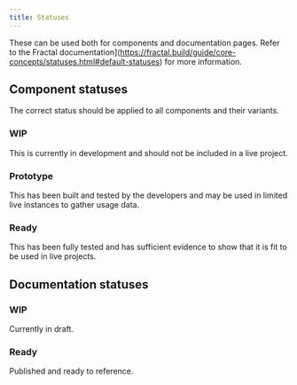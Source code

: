 ```yaml
---
title: Statuses
---
```


These can be used both for components and documentation pages. Refer to the Fractal documentation](https://fractal.build/guide/core-concepts/statuses.html#default-statuses) for more information.

## Component statuses

The correct status should be applied to all components and their variants.

### WIP

This is currently in development and should not be included in a live project.

### Prototype

This has been built and tested by the developers and may be used in limited live instances to gather usage data.

### Ready

This has been fully tested and has sufficient evidence to show that it is fit to be used in live projects.

## Documentation statuses

### WIP

Currently in draft.

### Ready

Published and ready to reference.
